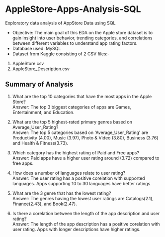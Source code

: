 # AppleStore-Apps-Analysis-SQL
Exploratory data analysis of AppStore Data using SQL

- Objective: The main goal of this EDA on the Apple store dataset is to gain insight into user behavior, trending categories, and correlations between different variables to understand app rating factors.
- Database used: MySQL <br>
- Dataset from Kaggle consisting of 2 CSV files:-
1. AppleStore.csv <br>
2. AppleStore_Description.csv

## Summary of Analysis
1. What are the top 10 categories that have the most apps in the Apple Store? <br>
   Answer: The top 3 biggest categories of apps are Games, Entertainment, and Education.

2. What are the top 5 highest-rated primary genres based on Average_User_Rating?  <br>
Answer: The top 5 categories based on 'Average_User_Rating' are Productivity (4.00), Music (3.97), Photo & Video (3.80), Business (3.76) and Health & Fitness(3.73).

3. Which category has the highest rating of Paid and Free apps?  <br>
Answer: Paid apps have a higher user rating around (3.72) compared to free apps.

4. How does a number of languages relate to user rating? <br>
Answer: The user rating has a positive corelation with supported languages. Apps supporting 10 to 30 languages have better ratings.

5. What are the 3 genre that has the lowest rating?  <br>
Answer: The genres having the lowest user ratings are Catalogs(2.1), Finance(2.43), and Book(2.47). 

6. Is there a corelation between the length of the app description and user rating? <br>
Answer: The length of the app description has a positive corelation with user rating. Apps with longer descriptions have higher ratings.

